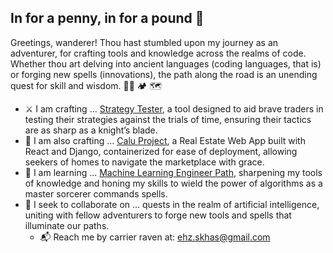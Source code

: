 ## In for a penny, in for a pound 🎲

Greetings, wanderer! Thou hast stumbled upon my journey as an adventurer, for crafting tools and knowledge across the realms of code. Whether thou art delving into ancient languages (coding languages, that is) or forging new spells (innovations), the path along the road is an unending quest for skill and wisdom. 🧙‍♂️ 🏕️ 🗺️

- ⚔️ I am crafting ... [Strategy Tester](https://github.com/Sylvan54/Strategy-Tester), a tool designed to aid brave traders in testing their strategies against the trials of time, ensuring their tactics are as sharp as a knight’s blade.
- 📜 I am also crafting ... [Calu Project](https://github.com/Jesus-Boq/Calu-Project), a Real Estate Web App built with React and Django, containerized for ease of deployment, allowing seekers of homes to navigate the marketplace with grace.
- 🌱 I am learning ... [Machine Learning Engineer Path](https://www.cloudskillsboost.google/paths/17), sharpening my tools of knowledge and honing my skills to wield the power of algorithms as a master sorcerer commands spells.
- 🏰 I seek to collaborate on ... quests in the realm of artificial intelligence, uniting with fellow adventurers to forge new tools and spells that illuminate our paths.
  - 📬 Reach me by carrier raven at: ehz.skhas@gmail.com

<!--
**ehzSkhaS/ehzSkhaS** is a ✨ _special_ ✨ repository because its `README.md` (this file) appears on your GitHub profile.
-->
